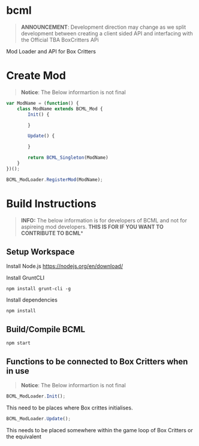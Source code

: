 # bcml

> **ANNOUNCEMENT**: Development direction may change as we split development between creating a client sided API and interfacing with the Official TBA BoxCritters APi

Mod Loader and API for Box Critters

# Create Mod
> **Notice**: The Below informartion is not final
```js
var ModName = (function() {
    class ModName extends BCML_Mod {
        Init() {

        }

        Update() {

        }

        return BCML_Singleton(ModName)
    }
})();

BCML_ModLoader.RegisterMod(ModName);
```

# Build Instructions
> **INFO:** The below information is for developers of BCML and not for aspireing mod developers.
**THIS IS FOR IF YOU WANT TO CONTRIBUTE TO BCML***

## Setup Workspace

Install Node.js
https://nodejs.org/en/download/

Install GruntCLI

```
npm install grunt-cli -g
```

Install dependencies

```
npm install
```

## Build/Compile BCML

```
npm start
```

## Functions to be connected to Box Critters when in use
> **Notice**: The Below informartion is not final
```js
BCML_ModLoader.Init();
```
This need to be places where Box crittes initialises.

```js
BCML_ModLoader.Update();
```
This needs to be placed somewhere within the game loop of Box Critters or the equivalent
